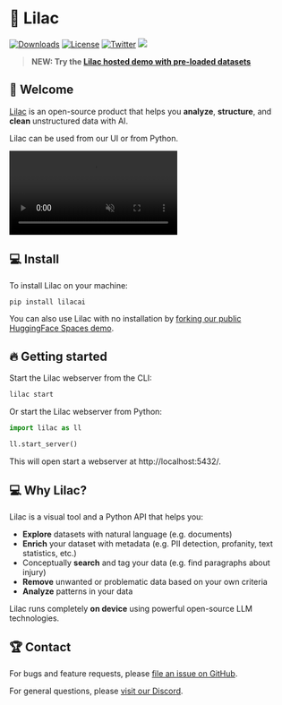 # 🌸 Lilac

[![Downloads](https://static.pepy.tech/badge/lilacai/month)](https://pepy.tech/project/lilacai)
[![License](https://img.shields.io/badge/License-Apache_2.0-blue.svg)](https://opensource.org/licenses/Apache-2.0)
[![Twitter](https://img.shields.io/twitter/follow/lilac_ai)](https://twitter.com/lilac_ai)
[![](https://dcbadge.vercel.app/api/server/YpGxQMyk?compact=true&style=flat)](https://discord.gg/YpGxQMyk)

> **NEW: Try the [Lilac hosted demo with pre-loaded datasets](https://lilacai-lilac.hf.space/)**

## 👋 Welcome

[Lilac](http://lilacml.com) is an open-source product that helps you **analyze**, **structure**, and
**clean** unstructured data with AI.

Lilac can be used from our UI or from Python.

<video loop muted autoplay controls src="https://github-production-user-asset-6210df.s3.amazonaws.com/2294279/260771834-cb1378f8-92c1-4f2a-9524-ce5ddd8e0c53.mp4"></video>

## 💻 Install

To install Lilac on your machine:

```sh
pip install lilacai
```

You can also use Lilac with no installation by
[forking our public HuggingFace Spaces demo](https://lilacai-lilac.hf.space/).

## 🔥 Getting started

Start the Lilac webserver from the CLI:

```sh
lilac start
```

Or start the Lilac webserver from Python:

```py
import lilac as ll

ll.start_server()
```

This will open start a webserver at http://localhost:5432/.

## 💻 Why Lilac?

Lilac is a visual tool and a Python API that helps you:

- **Explore** datasets with natural language (e.g. documents)
- **Enrich** your dataset with metadata (e.g. PII detection, profanity, text statistics, etc.)
- Conceptually **search** and tag your data (e.g. find paragraphs about injury)
- **Remove** unwanted or problematic data based on your own criteria
- **Analyze** patterns in your data

Lilac runs completely **on device** using powerful open-source LLM technologies.

## 🏆 Contact

For bugs and feature requests, please
[file an issue on GitHub](https://github.com/lilacai/lilac/issues).

For general questions, please [visit our Discord](https://discord.com/invite/YpGxQMyk).
